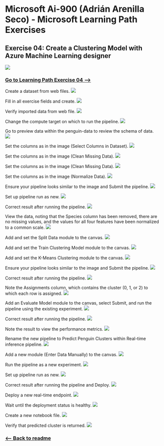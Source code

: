 # Microsoft Ai-900 (Adrián Arenilla Seco) - Microsoft Learning Path Exercises


## Exercise 04: Create a Clustering Model with Azure Machine Learning designer
![](penguins.png)

### [Go to Learning Path Exercise 04 -->](https://docs.microsoft.com/en-gb/learn/modules/create-clustering-model-azure-machine-learning-designer)


Create a dataset from web files.
![](Evidences/Image01.png)


Fill in all exercise fields and create.
![](Evidences/Image02.png)


Verify imported data from web file.
![](Evidences/Image03.png)


Change the compute target on which to run the pipeline.
![](Evidences/Image04.png)


Go to preview data within the penguin-data to review the schema of data.
![](Evidences/Image05.png)


Set the columns as in the image (Select Columns in Dataset).
![](Evidences/Image06.png)


Set the columns as in the image (Clean Missing Data).
![](Evidences/Image07.png)


Set the columns as in the image (Clean Missing Data).
![](Evidences/Image08.png)


Set the columns as in the image (Normalize Data).
![](Evidences/Image09.png)


Ensure your pipeline looks similar to the image and Submit the pipeline.
![](Evidences/Image10.png)


Set up pipeline run as new.
![](Evidences/Image11.png)


Correct result after running the pipeline.
![](Evidences/Image12.png)


View the data, noting that the Species column has been removed, there are no missing values, and the values for all four features have been normalized to a common scale.
![](Evidences/Image13.png)


Add and set the Split Data module to the canvas.
![](Evidences/Image14.png)


Add and set the Train Clustering Model module to the canvas.
![](Evidences/Image15.png)


Add and set the K-Means Clustering module to the canvas.
![](Evidences/Image16.png)


Ensure your pipeline looks similar to the image and Submit the pipeline.
![](Evidences/Image17.png)


Correct result after running the pipeline.
![](Evidences/Image18.png)


Note the Assignments column, which contains the cluster (0, 1, or 2) to which each row is assigned.
![](Evidences/Image19.png)


Add an Evaluate Model module to the canvas, select Submit, and run the pipeline using the existing experiment.
![](Evidences/Image20.png)


Correct result after running the pipeline.
![](Evidences/Image21.png)


Note the result to view the performance metrics.
![](Evidences/Image22.png)


Rename the new pipeline to Predict Penguin Clusters within Real-time inference pipeline.
![](Evidences/Image23.png)


Add a new module (Enter Data Manually) to the canvas.
![](Evidences/Image24.png)


Run the pipeline as a new experiment.
![](Evidences/Image25.png)


Set up pipeline run as new.
![](Evidences/Image26.png)


Correct result after running the pipeline and Deploy.
![](Evidences/Image27.png)


Deploy a new real-time endpoint.
![](Evidences/Image28.png)


Wait until the deployment status is healthy.
![](Evidences/Image29.png)


Create a new notebook file.
![](Evidences/Image30.png)


Verify that predicted cluster is returned.
![](Evidences/Image31.png)


### [<-- Back to readme](../../)